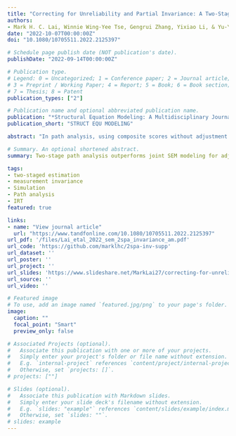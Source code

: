 ```yaml
---
title: "Correcting for Unreliability and Partial Invariance: A Two-Stage Path Analysis Approach"
authors:
- Mark H. C. Lai, Winnie Wing-Yee Tse, Gengrui Zhang, Yixiao Li, & Yu-Yu Hsiao
date: "2022-10-07T00:00:00Z"
doi: "10.1080/10705511.2022.2125397"

# Schedule page publish date (NOT publication's date).
publishDate: "2022-09-14T00:00:00Z"

# Publication type.
# Legend: 0 = Uncategorized; 1 = Conference paper; 2 = Journal article;
# 3 = Preprint / Working Paper; 4 = Report; 5 = Book; 6 = Book section;
# 7 = Thesis; 8 = Patent
publication_types: ["2"]

# Publication name and optional abbreviated publication name.
publication: "*Structural Equation Modeling: A Multidisciplinary Journal*. Manuscript accepted for publication"
publication_short: "STRUCT EQU MODELING"

abstract: "In path analysis, using composite scores without adjustment for measurement unreliability and violations of factorial invariance across groups leads to biased estimates of path coefficients. Although joint modeling of measurement and structural models can theoretically yield consistent structural association estimates, the estimation of a model with many variables is often impractical in small samples. A viable alternative is two-stage path analysis (2S-PA), where researchers first obtain factor scores and the corresponding individual-specific reliability coefficients, and then use those factor scores to analyze structural associations while accounting for their unreliability. The current paper extends 2S-PA to also account for partial invariance. Two simulation studies show that 2S-PA outperforms joint modeling in terms of model convergence, the efficiency of structural parameter estimation, and confidence interval coverage, especially in small samples and with categorical indicators. We illustrate 2S-PA by reanalyzing data from a multiethnic study that predicts drinking problems using college-related alcohol beliefs."

# Summary. An optional shortened abstract.
summary: Two-stage path analysis outperforms joint SEM modeling for adjusting unreliability and noninvariance in small samples. 

tags:
- two-staged estimation
- measurement invariance
- Simulation
- Path analysis
- IRT
featured: true

links:
- name: "View journal article"
  url: "https://www.tandfonline.com/10.1080/10705511.2022.2125397"
url_pdf: '/files/Lai_etal_2022_sem_2spa_invariance_am.pdf'
url_code: 'https://github.com/marklhc/2spa-inv-supp'
url_dataset: ''
url_poster: ''
url_project: ''
url_slides: 'https://www.slideshare.net/MarkLai27/correcting-for-unreliability-partial-invariance-a-twostage-path-analysis-approach'
url_source: ''
url_video: ''

# Featured image
# To use, add an image named `featured.jpg/png` to your page's folder. 
image:
  caption: ""
  focal_point: "Smart"
  preview_only: false

# Associated Projects (optional).
#   Associate this publication with one or more of your projects.
#   Simply enter your project's folder or file name without extension.
#   E.g. `internal-project` references `content/project/internal-project/index.md`.
#   Otherwise, set `projects: []`.
# projects: [""]

# Slides (optional).
#   Associate this publication with Markdown slides.
#   Simply enter your slide deck's filename without extension.
#   E.g. `slides: "example"` references `content/slides/example/index.md`.
#   Otherwise, set `slides: ""`.
# slides: example
---
```


<!--

Supplementary notes can be added here, including [code and math](https://sourcethemes.com/academic/docs/writing-markdown-latex/).

-->

